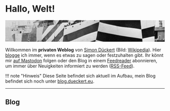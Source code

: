 # Hallo, Welt!

![](./img/dazzle-camouflage.jpg)

Willkommen im **privaten Weblog** von [Simon Dückert](about.md) (Bild: [Wikipedia](https://de.wikipedia.org/wiki/Dazzle_camouflage)). Hier [blogge](https://de.wikipedia.org/wiki/Blog) ich immer, wenn es etwas zu sagen oder festzuhalten gibt. Ihr könnt mir [auf Mastodon](https://colearn.social/@simondueckert) folgen oder den Blog in einem [Feedreader](https://de.wikipedia.org/wiki/Feedreader) abonnieren, um immer über Neuigkeiten informiert zu werden ([RSS-Feed](feed_rss_created.xml)).

!!! note "Hinweis"
    Diese Seite befindet sich aktuell im Aufbau, mein Blog befindet sich noch unter [blog.dueckert.eu](https://blog.dueckert.eu).

---

## Blog
